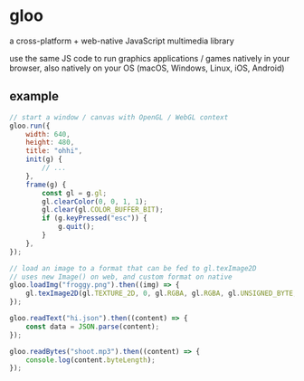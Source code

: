 # gloo

a cross-platform + web-native JavaScript multimedia library

use the same JS code to run graphics applications / games natively in your browser, also natively on your OS (macOS, Windows, Linux, iOS, Android)

## example
```js
// start a window / canvas with OpenGL / WebGL context
gloo.run({
	width: 640,
	height: 480,
	title: "ohhi",
	init(g) {
		// ...
	},
	frame(g) {
		const gl = g.gl;
		gl.clearColor(0, 0, 1, 1);
		gl.clear(gl.COLOR_BUFFER_BIT);
		if (g.keyPressed("esc")) {
			g.quit();
		}
	},
});

// load an image to a format that can be fed to gl.texImage2D
// uses new Image() on web, and custom format on native
gloo.loadImg("froggy.png").then((img) => {
	gl.texImage2D(gl.TEXTURE_2D, 0, gl.RGBA, gl.RGBA, gl.UNSIGNED_BYTE, img);
});

gloo.readText("hi.json").then((content) => {
	const data = JSON.parse(content);
});

gloo.readBytes("shoot.mp3").then((content) => {
	console.log(content.byteLength);
});
```
